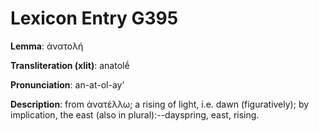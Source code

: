 # Lexicon Entry G395

**Lemma**: ἀνατολή

**Transliteration (xlit)**: anatolḗ

**Pronunciation**: an-at-ol-ay'

**Description**:
from ἀνατέλλω; a rising of light, i.e. dawn (figuratively); by implication, the east (also in plural):--dayspring, east, rising.
